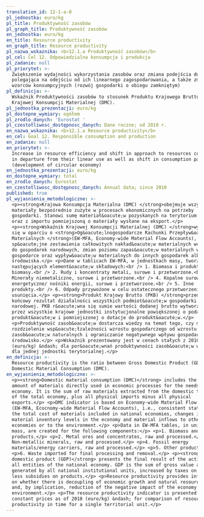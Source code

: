 ```yaml
---
translation_id: 12-1-a-0
pl_jednostka: euro/kg
pl_title: Produktywność zasobów
pl_graph_title: Produktywność zasobów
en_jednostka: euro/kg
en_title: Resource productivity
en_graph_title: Resource productivity
pl_nazwa_wskaznika: <b>12.1.a Produktywność zasobów</b>
pl_cel: Cel 12. Odpowiedzialna konsumpcja i produkcja
pl_zadanie: null
pl_priorytet: >-
  Zwiększenie wydajności wykorzystania zasobów oraz zmiana podejścia do zasobów
  polegająca na odejściu od ich linearnego zagospodarowania, a także zmiana
  wzorców konsumpcyjnych (rozwój gospodarki o obiegu zamkniętym)
pl_definicja: >-
  Wskaźnik Produktywności zasobów to stosunek Produktu Krajowego Brutto (PKB) do
  Krajowej Konsumpcji Materialnej (DMC).
pl_jednostka_prezentacji: euro/kg
pl_dostepne_wymiary: ogółem
pl_zrodlo_danych: 'Eurostat '
pl_czestotliwosc_dostępnosc_danych: Dane roczne; od 2010 r.
en_nazwa_wskaznika: <b>12.1.a Resource productivity</b>
en_cel: Goal 12. Responsible consumption and production
en_zadanie: null
en_priorytet: >-
  Increase in resource efficiency and shift in approach to resources consisting
  in departure from their linear use as well as shift in consumption patterns
  (development of circular economy)
en_jednostka_prezentacji: euro/kg
en_dostepne_wymiary: total
en_zrodlo_danych: Eurostat
en_czestotliwosc_dostępnosc_danych: Annual data; since 2010
published: true
pl_wyjasnienia_metodologiczne: >-
  <p><strong>Krajowa Konsumpcja Materialna (DMC) </strong>obejmuje wszystkie
  materiały bezpośrednio zużyte w procesach ekonomicznych na potrzeby
  gospodarki. Stanowi sumę materiał&oacute;w pozyskanych na terytorium kraju
  oraz z importu pomniejszoną o materiały wysłane na eksport.</p>
  <p><strong>Wskaźnik Krajowej Konsumpcji Materialnej (DMC) </strong>wyznacza
  się w oparciu o <strong>Og&oacute;lnogospodarcze Rachunki Przepływ&oacute;w
  Materialnych </strong>(EW-MFA, Economy-wide Material Flow Accounts), czyli
  sp&oacute;jne zestawienia całkowitych nakład&oacute;w materialnych wchodzących
  do gospodarek narodowych, zmian poziomu zapas&oacute;w materialnych w
  gospodarce oraz wypływ&oacute;w materialnych do innych gospodarek albo do
  środowiska.</p> <p>Dane w tablicach EW-MFA, w jednostkach masy, tworzy się dla
  następujących element&oacute;w składowych:<br /> 1. Biomasa i produkty z
  biomasy.<br /> 2. Rudy i koncentraty metali, surowe i przetworzone.<br /> 3.
  Minerały niemetaliczne, surowe i przetworzone.<br /> 4. Kopalne surowce
  energetyczne/ nośniki energii, surowe i przetworzone.<br /> 5. Inne
  produkty.<br /> 6. Odpady przywożone w celu ostatecznego przetworzenia i
  usunięcia.</p> <p><strong>Produkt Krajowy Brutto (PKB) </strong>przedstawia
  końcowy rezultat działalności wszystkich podmiot&oacute;w gospodarki
  narodowej. PKB r&oacute;wna się sumie wartości dodanej brutto wytworzonej
  przez wszystkie krajowe jednostki instytucjonalne powiększonej o podatki od
  produkt&oacute;w i pomniejszonej o dotacje do produkt&oacute;w.</p>
  <p>Produktywność zasob&oacute;w dostarcza wiedzy na temat tego, czy ma miejsce
  rozdzielenie wsp&oacute;łzależności wzrostu gospodarczego od wzrostu zużycia
  zasob&oacute;w naturalnych i ograniczanie negatywnego wpływu gospodarki na
  środowisko.</p> <p>Wskaźnik prezentowany jest w cenach stałych z 2010 r.
  (euro/kg) &ndash; dla por&oacute;wnań produktywności zasob&oacute;w w czasie
  dla jednej jednostki terytorialnej.</p>
en_definicja: >-
  Resource productivity is the ratio between Gross Domestic Product (GDP) and
  Domestic Material Consumption (DMC).
en_wyjasnienia_metodologiczne: >-
  <p><strong>Domestic material consumption (DMC)</strong> includes the total
  amount of materials directly used in economic processes for the needs of
  economy. It is the sum of raw materials extracted from the domestic territory
  of the total economy, plus all physical imports minus all physical
  exports.</p> <p>DMC indicator is based on Economy-wide Material Flow Accounts
  (EW-MFA, Ecocnomy-wide Material Flow Accounts), i.e., consistent statements of
  the total cost of materials included in national economies, changes in
  material inventory levels in the economy and material inflows to other
  economies or to the environment.</p> <p>Data in EW-MFA tables, in units of
  mass, are created for the following components:</p> <p>1. Biomass and biomass
  products.</p> <p>2. Metal ores and concentrates, raw and processed.</p> <p>3.
  Non-metallic minerals, raw and processed.</p> <p>4. Fossil energy
  materials/energy carriers, raw and processed.</p> <p>5. Other products.</p>
  <p>6. Waste imported for final processing and removal.</p> <p><strong>Gross
  domestic product (GDP)</strong> presents the final result of the activity of
  all entities of the national economy. GDP is the sum of gross value added
  generated by all national institutional units, increased by taxes on products
  less subsidies on products.</p> <p>Resource productivity provides information
  on whether there is decoupling of economic growth and natural resource use
  and, by implication, reduction of the negative impact of the economy on the
  environment.</p> <p>The resource productivity indicator is presented at
  constant prices as of 2010 (euro/kg) &ndash; for comparison of resource
  productivity in time for a single territorial unit.</p>
---
```

